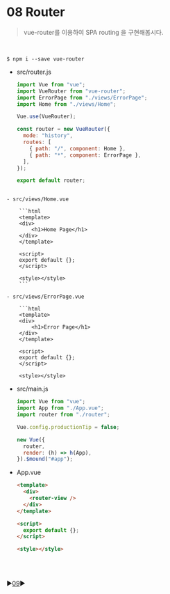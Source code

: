 # 08 Router

> vue-router를 이용하여 SPA routing 을 구현해봅시다.

<br />

```
$ npm i --save vue-router
```

- src/router.js

  ```javascript
  import Vue from "vue";
  import VueRouter from "vue-router";
  import ErrorPage from "./views/ErrorPage";
  import Home from "./views/Home";

  Vue.use(VueRouter);

  const router = new VueRouter({
    mode: "history",
    routes: [
      { path: "/", component: Home },
      { path: "*", component: ErrorPage },
    ],
  });

  export default router;
  ```

````

- src/views/Home.vue

    ```html
    <template>
    <div>
        <h1>Home Page</h1>
    </div>
    </template>

    <script>
    export default {};
    </script>

    <style></style>
    ```

- src/views/ErrorPage.vue

    ```html
    <template>
    <div>
        <h1>Error Page</h1>
    </div>
    </template>

    <script>
    export default {};
    </script>

    <style></style>
````

- src/main.js

  ```javascript
  import Vue from "vue";
  import App from "./App.vue";
  import router from "./router";

  Vue.config.productionTip = false;

  new Vue({
    router,
    render: (h) => h(App),
  }).$mound("#app");
  ```

- App.vue

  ```html
  <template>
    <div>
      <router-view />
    </div>
  </template>

  <script>
    export default {};
  </script>

  <style></style>
  ```

<br/>
<br/>

:arrow_forward:[09](./09%20Todo%20-%20%EC%A4%80%EB%B9%84.md):arrow_forward:
